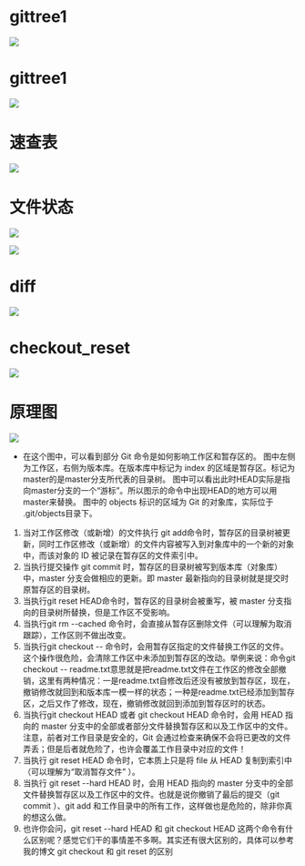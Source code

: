# gittree1
![](gittree1.png)
# gittree1
![](gittree2.png)
# 速查表
![](sucha.png)
# 文件状态
![](wenjanzhuantai.png)

![](wenjanzhuantai2.png)
# diff
![](diff.png)
# checkout_reset
![](checkout_reset.png)
# 原理图
![](yuanli.png)
* 在这个图中，可以看到部分 Git 命令是如何影响工作区和暂存区的。
图中左侧为工作区，右侧为版本库。在版本库中标记为 index 的区域是暂存区。标记为master的是master分支所代表的目录树。
图中可以看出此时HEAD实际是指向master分支的一个“游标”。所以图示的命令中出现HEAD的地方可以用master来替换。
图中的 objects 标识的区域为 Git 的对象库，实际位于 .git/objects目录下。
1. 当对工作区修改（或新增）的文件执行 git add命令时，暂存区的目录树被更新，同时工作区修改（或新增）的文件内容被写入到对象库中的一个新的对象中，而该对象的 ID 被记录在暂存区的文件索引中。
2. 当执行提交操作 git commit 时，暂存区的目录树被写到版本库（对象库）中，master 分支会做相应的更新。即 master 最新指向的目录树就是提交时原暂存区的目录树。
3. 当执行git reset HEAD命令时，暂存区的目录树会被重写，被 master 分支指向的目录树所替换，但是工作区不受影响。
4. 当执行git rm --cached <file>命令时，会直接从暂存区删除文件（可以理解为取消跟踪），工作区则不做出改变。
5. 当执行git checkout -- <file>命令时，会用暂存区指定的文件替换工作区的文件。这个操作很危险，会清除工作区中未添加到暂存区的改动。举例来说：命令git checkout -- readme.txt意思就是把readme.txt文件在工作区的修改全部撤销，这里有两种情况：一是readme.txt自修改后还没有被放到暂存区，现在，撤销修改就回到和版本库一模一样的状态；一种是readme.txt已经添加到暂存区，之后又作了修改，现在，撤销修改就回到添加到暂存区时的状态。
6. 当执行git checkout HEAD 或者 git checkout HEAD <file> 命令时，会用 HEAD 指向的 master 分支中的全部或者部分文件替换暂存区和以及工作区中的文件。注意，前者对工作目录是安全的，Git 会通过检查来确保不会将已更改的文件弄丢；但是后者就危险了，也许会覆盖工作目录中对应的文件！
7. 当执行 git reset HEAD <file> 命令时，它本质上只是将 file 从 HEAD 复制到索引中（可以理解为“取消暂存文件” ）。
8. 当执行 git reset --hard HEAD 时，会用 HEAD 指向的 master 分支中的全部文件替换暂存区以及工作区中的文件。也就是说你撤销了最后的提交（git commit ）、git add 和工作目录中的所有工作，这样做也是危险的，除非你真的想这么做。
9. 也许你会问，git reset --hard HEAD 和 git checkout HEAD 这两个命令有什么区别呢？感觉它们干的事情差不多啊。其实还有很大区别的，具体可以参考我的博文 git checkout 和 git reset 的区别

